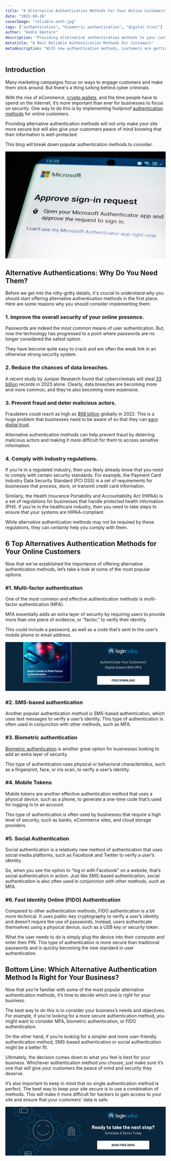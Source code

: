 ```yaml
---
title: "6 Alternative Authentication Methods For Your Online Customers"
date: "2022-08-26"
coverImage: "reliable-auth.jpg"
tags: ["authentication", "biometric authentication", "digital trust"]
author: "Andre Oentoro"
description: "Providing alternative authentication methods to your customers will not only make your site more secure but will also give them peace of mind knowing that their information is well-protected. This blog breaks down the popular authentication methods to consider for your customers."
metatitle: "6 Most Reliable Authentication Methods For Customers"
metadescription: "With new authentication methods, customers are getting more secure. This blog outlines the common ones and helps you decide which is best for your business."
---
```


## Introduction

Many marketing campaigns focus on ways to engage customers and make them stick around. But there's a thing lurking behind cyber criminals.

With the rise of eCommerce, [crypto wallets](https://breadnbeyond.com/blockchain/crypto-wallets/), and the time people have to spend on the internet, it’s more important than ever for businesses to focus on security. One way to do this is by implementing foolproof [authentication methods](https://www.loginradius.com/blog/identity/authentication-option-for-your-product/) for online customers.

Providing alternative authentication methods will not only make your site more secure but will also give your customers peace of mind knowing that their information is well-protected. 

This blog will break down popular authentication methods to consider.

![auth-method](auth-method.png)

## Alternative Authentications: Why Do You Need Them?

Before we get into the nitty-gritty details, it's crucial to understand why you should start offering alternative authentication methods in the first place. Here are some reasons why you should consider implementing them:


### 1. Improve the overall security of your online presence.

Passwords are indeed the most common means of user authentication. But, now the technology has progressed to a point where passwords are no longer considered the safest option. 

They have become quite easy to crack and are often the weak link in an otherwise strong security system. 


### 2. Reduce the chances of data breaches.

A recent study by Juniper Research found that cybercriminals will steal [33 billion](https://www.juniperresearch.com/press/cybersecurity-breaches-to-result-in-over-146-bn) records in 2023 alone. Clearly, data breaches are becoming more and more common, and they're also becoming more expensive.


### 3. Prevent fraud and deter malicious actors.

Fraudsters could reach as high as [$68 billion](https://www.infosecurity-magazine.com/news/digital-ad-fraud-set-to-hit-68bn/) globally in 2022. This is a huge problem that businesses need to be aware of so that they can [earn digital trust](https://www.loginradius.com/blog/growth/digital-trust-business-invest-2022/). 

Alternative authentication methods can help prevent fraud by deterring malicious actors and making it more difficult for them to access sensitive information.


### 4. Comply with industry regulations.

If you're in a regulated industry, then you likely already know that you need to comply with certain security standards. For example, the Payment Card Industry Data Security Standard (PCI DSS) is a set of requirements for businesses that process, store, or transmit credit card information. 

Similarly, the Health Insurance Portability and Accountability Act (HIPAA) is a set of regulations for businesses that handle protected health information (PHI). If you're in the healthcare industry, then you need to take steps to ensure that your systems are HIPAA-compliant. 

While alternative authentication methods may not be required by these regulations, they can certainly help you comply with them.


## 6 Top Alternatives Authentication Methods for Your Online Customers

Now that we’ve established the importance of offering alternative authentication methods, let’s take a look at some of the most popular options.


### #1. Multi-factor authentication

One of the most common and effective authentication methods is multi-factor authentication (MFA). 

MFA essentially adds an extra layer of security by requiring users to provide more than one piece of evidence, or “factor,” to verify their identity. 

This could include a password, as well as a code that’s sent to the user’s mobile phone or email address. 

[![EB-GD-to-MFA](EB-GD-to-MFA.png)](https://www.loginradius.com/resource/ebook/buyers-guide-to-multi-factor-authentication/)


### #2. SMS-based authentication

Another popular authentication method is SMS-based authentication, which uses text messages to verify a user’s identity. This type of authentication is often used in conjunction with other methods, such as MFA. 


### #3. Biometric authentication

[Biometric authentication](https://www.loginradius.com/blog/identity/biometric-authentication-mobile-apps/) is another great option for businesses looking to add an extra layer of security. 

This type of authentication uses physical or behavioral characteristics, such as a fingerprint, face, or iris scan, to verify a user’s identity.


### #4. Mobile Tokens

Mobile tokens are another effective authentication method that uses a physical device, such as a phone, to generate a one-time code that’s used for logging in to an account. 

This type of authentication is often used by businesses that require a high level of security, such as banks, eCommerce sites, and cloud storage providers.


### #5. Social Authentication

Social authentication is a relatively new method of authentication that uses social media platforms, such as Facebook and Twitter to verify a user’s identity. 

So, when you see the option to “log in with Facebook” on a website, that’s social authentication in action. Just like SMS-based authentication, social authentication is also often used in conjunction with other methods, such as MFA. 


### #6. Fast Identity Online (FIDO) Authentication

Compared to other authentication methods, FIDO authentication is a bit more technical. It uses public-key cryptography to verify a user’s identity and doesn’t require the use of passwords. Instead, users authenticate themselves using a physical device, such as a USB key or security token. 

What the user needs to do is simply plug the device into their computer and enter their PIN. This type of authentication is more secure than traditional passwords and is quickly becoming the new standard in user authentication. 


## Bottom Line: Which Alternative Authentication Method Is Right for Your Business?

Now that you’re familiar with some of the most popular alternative authentication methods, it’s time to decide which one is right for your business. 

The best way to do this is to consider your business’s needs and objectives. For example, if you’re looking for a more secure authentication method, you might want to consider MFA, biometric authentication, or FIDO authentication.

On the other hand, if you’re looking for a simpler and more user-friendly authentication method, SMS-based authentication or social authentication might be a better fit. 

Ultimately, the decision comes down to what you feel is best for your business. Whichever authentication method you choose, just make sure it’s one that will give your customers the peace of mind and security they deserve.

It’s also important to keep in mind that no single authentication method is perfect. The best way to keep your site secure is to use a combination of methods. This will make it more difficult for hackers to gain access to your site and ensure that your customers’ data is safe. 
 
[![book-a-free-demo-loginradius](../../assets/book-a-demo-loginradius.png)](https://www.loginradius.com/contact-us?utm_source=blog&utm_medium=web&utm_campaign=6-reliable-authentication-methods-customers)
